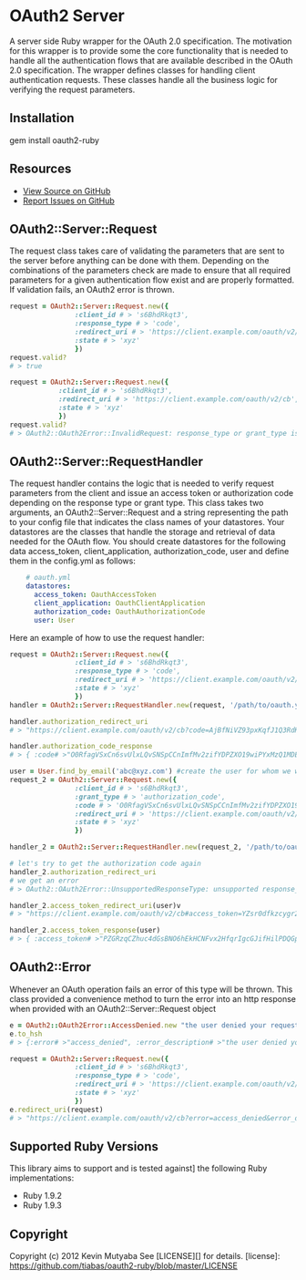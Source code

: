 # OAuth2 Server
A server side Ruby wrapper for the OAuth 2.0 specification. The motivation for this wrapper is to provide some the core functionality that is
needed to handle all the authentication flows that are available described in the OAuth 2.0 specification. The wrapper defines classes for handling
client authentication requests. These classes handle all the business logic for verifying the request parameters.

## Installation
  gem install oauth2-ruby

## Resources
* [View Source on GitHub][code]
* [Report Issues on GitHub][issues]

[code]: https://github.com/tiabas/oauth2-ruby
[issues]: https://github.com/tiabas/oauth2-ruby/issues

## OAuth2::Server::Request
The request class takes care of validating the parameters that are sent to the server before anything can be done with them. Depending on the combinations of 
the parameters check are made to ensure that all required parameters for a given authentication flow exist and are properly formatted. If validation fails, an OAuth2 error is thrown.

```ruby
request = OAuth2::Server::Request.new({
                :client_id # > 's6BhdRkqt3',
                :response_type # > 'code',
                :redirect_uri # > 'https://client.example.com/oauth/v2/cb',
                :state # > 'xyz'
                })
request.valid?
# > true

request = OAuth2::Server::Request.new({
            :client_id # > 's6BhdRkqt3',
            :redirect_uri # > 'https://client.example.com/oauth/v2/cb',
            :state # > 'xyz'
            })
request.valid?
# > OAuth2::OAuth2Error::InvalidRequest: response_type or grant_type is required
```

## OAuth2::Server::RequestHandler
The request handler contains the logic that is needed to verify request parameters from the client and issue an access token or authorization code depending on
the response type or grant type. This class takes two arguments, an OAuth2::Server::Request and a string representing the path to your config file that indicates the class names of your datastores. Your datastores are the classes that handle the storage and retrieval of data needed for the OAuth flow. You should create datastores for the following data access_token, client_application, authorization_code, user and define them in the config.yml as follows:

```yaml
    # oauth.yml
    datastores:
      access_token: OauthAccessToken
      client_application: OauthClientApplication
      authorization_code: OauthAuthorizationCode
      user: User
```

Here an example of how to use the request handler:

```ruby
request = OAuth2::Server::Request.new({
                :client_id # > 's6BhdRkqt3',
                :response_type # > 'code',
                :redirect_uri # > 'https://client.example.com/oauth/v2/cb',
                :state # > 'xyz'
                })
handler = OAuth2::Server::RequestHandler.new(request, '/path/to/oauth.yml')

handler.authorization_redirect_uri
# > "https://client.example.com/oauth/v2/cb?code=AjBfNiVZ93pxKqfJ1Q3RdKrgWHYPxYmgFTpPqPVIdbg6nPPAxMzQ1MDEzNjc1&state=xyz"

handler.authorization_code_response
# > { :code# >"O0RfagVSxCn6svUlxLQvSNSpCCnImfMv2zifYDPZXO19wiPYxMzQ1MDEzNzU3", :state# >"xyz" }

user = User.find_by_email('abc@xyz.com') #create the user for whom we wish get a token
request_2 = OAuth2::Server::Request.new({
                :client_id # > 's6BhdRkqt3',
                :grant_type # > 'authorization_code',
                :code # > 'O0RfagVSxCn6svUlxLQvSNSpCCnImfMv2zifYDPZXO19wiPYxMzQ1MDEzNzU3',
                :redirect_uri # > 'https://client.example.com/oauth/v2/cb',
                :state # > 'xyz'
                })

handler_2 = OAuth2::Server::RequestHandler.new(request_2, '/path/to/oauth.yml')

# let's try to get the authorization code again
handler_2.authorization_redirect_uri
# we get an error
# > OAuth2::OAuth2Error::UnsupportedResponseType: unsupported response_typev

handler_2.access_token_redirect_uri(user)v
# > "https://client.example.com/oauth/v2/cb#access_token=YZsr0dfkzcygr2q3rxB6g9cJdqcF7M5PjankAFG8QKz695mUT8xMzQ1MDE0MDk3&token_type=Bearer&expires_in=3600&refresh_token=j2zmwCR7BbGDjP4DySRK1J2nw8O1V4aQXY3wre6ohQNNNeOwNtgxMzQ1MDE0MDk3&state=xyz"

handler_2.access_token_response(user)
# > { :access_token# >"PZGRzqCZhuc4dGsBNO6hEkHCNFvx2HfqrIgcGJifHilPDQGpNwxMzQ1MDE0NDQ2", :token_type# >"Bearer", :expires_in# >3600, :refresh_token# >"QUpDsfIg2mCTe5taePulQyfJi8QLk3rdUBEGPrpqGPKSfKocUxMzQ1MDE0NDQ2", :state# >"xyz" }
```

## OAuth2::Error
Whenever an OAuth operation fails an error of this type will be thrown. This class provided a convenience method to turn the error into an http response when
provided with an OAuth2::Server::Request object

```ruby
e = OAuth2::OAuth2Error::AccessDenied.new "the user denied your request"
e.to_hsh
# > {:error# >"access_denied", :error_description# >"the user denied your request"}

request = OAuth2::Server::Request.new({
                :client_id # > 's6BhdRkqt3',
                :response_type # > 'code',
                :redirect_uri # > 'https://client.example.com/oauth/v2/cb',
                :state # > 'xyz'
                })
e.redirect_uri(request)
# > "https://client.example.com/oauth/v2/cb?error=access_denied&error_description=the%20user%20denied%20your%20request"
```

## Supported Ruby Versions
This library aims to support and is tested against] the following Ruby
implementations:

* Ruby 1.9.2
* Ruby 1.9.3

## Copyright
Copyright (c) 2012 Kevin Mutyaba
See [LICENSE][] for details.
[license]: https://github.com/tiabas/oauth2-ruby/blob/master/LICENSE
